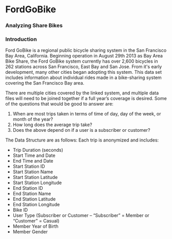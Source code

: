 # FordGoBike
### Analyzing Share Bikes
### Introduction
 Ford GoBike is a regional public bicycle sharing system in the San Francisco Bay Area, California. Beginning operation in August 29th 2013 as Bay Area Bike Share, the Ford GoBike system currently has over 2,600 bicycles in 262 stations across San Francisco, East Bay and San Jose. From it's early development, many other cities began adopting this system.
This data set includes information about individual rides made in a bike-sharing system covering the San Francisco Bay area.

There are multiple cities covered by the linked system, and multiple data files will need to be joined together if a full year’s coverage is desired.
Some of the questions that would be good to answer are:
1. When are most trips taken in terms of time of day, day of the week, or month of the year?
2. How long does the average trip take?
3. Does the above depend on if a user is a subscriber or customer?

The Data Structure are as follows:
Each trip is anonymized and includes:

 * Trip Duration (seconds)
 * Start Time and Date
 * End Time and Date
 * Start Station ID
 * Start Station Name
 * Start Station Latitude
 * Start Station Longitude
 * End Station ID
 * End Station Name
 * End Station Latitude
 * End Station Longitude
 * Bike ID
 * User Type (Subscriber or Customer – “Subscriber” = Member or “Customer” = Casual)
 * Member Year of Birth
 * Member Gender


